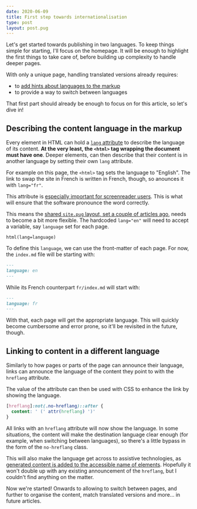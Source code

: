 ```yaml
---
date: 2020-06-09
title: First step towards internationalisation
type: post
layout: post.pug
---
```

Let's get started towards publishing in two languages. To keep things simple for starting, I'll focus on the homepage. It will be enough to highlight the first things to take care of, before building up complexity to handle deeper pages.

With only a unique page, handling translated versions already requires:

- to [add hints about languages to the markup][w3c-markup]
- to provide a way to switch between languages

That first part should already be enough to focus on for this article, so let's dive in!

Describing the content language in the markup
---

Every element in HTML can hold a [`lang` attribute][lang-attribute] to describe the language of its content. **At the very least, the `<html>` tag wrapping the document must have one**. Deeper elements, can then describe that their content is in another language by setting their own `lang` attribute.

For example on this page, the `<html>` tag sets the language to "English". The link to swap the site in French is written in French, though, so anounces it with `lang="fr"`.

This attribute is [especially important for screenreader users][screenreader-lang]. This is what will ensure that the software pronounce the word correctly.

This means the [shared `site.pug` layout, set a couple of articles ago][layout-setup], needs to become a bit more flexible. The hardcoded `lang="en"` will need to accept a variable, say `language` set for each page. 

```pug
html(lang=language)
```

To define this `language`, we can use the front-matter of each page. For now, the `index.md` file will be starting with:

```md
---
language: en
---
```

While its French counterpart `fr/index.md` will start with:

```md
---
language: fr
---
```

With that, each page will get the appropriate language. This will quickly become cumbersome and error prone, so it'll be revisited in the future, though.

Linking to content in a different language
---

Similarly to how pages or parts of the page can announce their language, links can announce the language of the content they point to with the `hreflang` attribute.

The value of the attribute can then be used with CSS to enhance the link by showing the language.

```css
[hreflang]:not(.no-hreflang)::after {
  content: ' (' attr(hreflang) ')'
}
```

All links with an `hreflang` attribute will now show the language. In some situations, the content will make the destination language clear enough (for example, when switching between languages), so there's a little bypass in the form of the `no-hreflang` class.

This will also make the language get across to assistive technologies, as [generated content is added to the accessible name of elements][accessible-name-generated-content]. Hopefully it won't double up with any existing announcement of the `hreflang`, but I couldn't find anything on the matter.

Now we're started! Onwards to allowing to switch between pages, and further to organise the content, match translated versions and more... in future articles.

[w3c-markup]: https://www.w3.org/International/questions/qa-html-language-declarations
[lang-attribute]: https://developer.mozilla.org/en-US/docs/Web/HTML/Global_attributes/lang
[screenreader-lang]:https://www.powermapper.com/tests/screen-readers/content/html-page-lang/
[accessible-name-generated-content]: https://blog.benmyers.dev/css-can-influence-screenreaders/#css-generated-content
[layout-setup]: ../shared-layout
